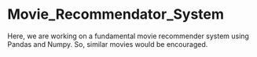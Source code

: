 # Movie_Recommendator_System
Here, we are working on a fundamental movie recommender system using Pandas and Numpy. So, similar movies would be encouraged.
